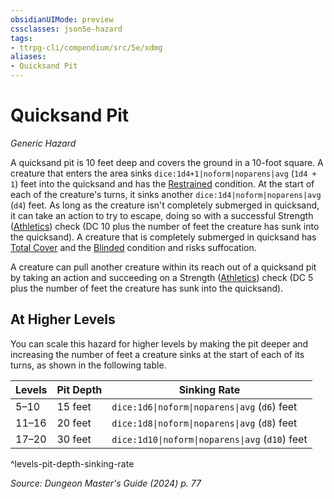 ```yaml
---
obsidianUIMode: preview
cssclasses: json5e-hazard
tags:
- ttrpg-cli/compendium/src/5e/xdmg
aliases:
- Quicksand Pit
---
```

# Quicksand Pit
*Generic Hazard*  

A quicksand pit is 10 feet deep and covers the ground in a 10-foot square. A creature that enters the area sinks `dice:1d4+1|noform|noparens|avg` (`1d4 + 1`) feet into the quicksand and has the [Restrained](Інструменти%20ДМ/CLI/rules/conditions.md#Restrained) condition. At the start of each of the creature's turns, it sinks another `dice:1d4|noform|noparens|avg` (`d4`) feet. As long as the creature isn't completely submerged in quicksand, it can take an action to try to escape, doing so with a successful Strength ([Athletics](Інструменти%20ДМ/CLI/rules/skills.md#Athletics)) check (DC 10 plus the number of feet the creature has sunk into the quicksand). A creature that is completely submerged in quicksand has [Total Cover](Інструменти%20ДМ/CLI/tables/cover-xphb.md) and the [Blinded](Інструменти%20ДМ/CLI/rules/conditions.md#Blinded) condition and risks suffocation.

A creature can pull another creature within its reach out of a quicksand pit by taking an action and succeeding on a Strength ([Athletics](Інструменти%20ДМ/CLI/rules/skills.md#Athletics)) check (DC 5 plus the number of feet the creature has sunk into the quicksand).

## At Higher Levels

You can scale this hazard for higher levels by making the pit deeper and increasing the number of feet a creature sinks at the start of each of its turns, as shown in the following table.

| Levels | Pit Depth | Sinking Rate |
|--------|-----------|--------------|
| 5–10 | 15 feet | `dice:1d6\|noform\|noparens\|avg` (`d6`) feet |
| 11–16 | 20 feet | `dice:1d8\|noform\|noparens\|avg` (`d8`) feet |
| 17–20 | 30 feet | `dice:1d10\|noform\|noparens\|avg` (`d10`) feet |
^levels-pit-depth-sinking-rate

*Source: Dungeon Master's Guide (2024) p. 77*